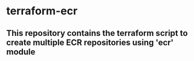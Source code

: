 # terraform-ecr

## This repository contains the terraform script to create multiple ECR repositories using 'ecr' module

